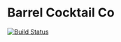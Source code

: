 # Barrel Cocktail Co

[![Build Status](https://github.com/timkpaine/cocktail-website/workflows/Build%20Status/badge.svg?branch=main)](https://github.com/timkpaine/cocktail-website/actions?query=workflow%3A%22Build+Status%22)
